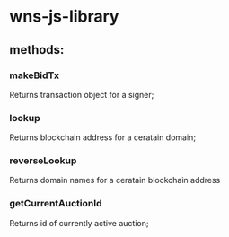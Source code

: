 # wns-js-library

## methods: 

### makeBidTx

Returns transaction object for a signer;

### lookup

Returns blockchain address for a ceratain domain;

### reverseLookup

Returns domain names for a ceratain blockchain address

### getCurrentAuctionId

Returns id of currently active auction;